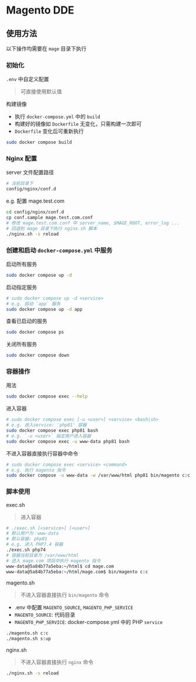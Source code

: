# Magento DDE

## 使用方法

以下操作均需要在 `mage` 目录下执行

### 初始化  

`.env` 中自定义配置  
> 可直接使用默认值

构建镜像  
- 执行 `docker-compose.yml` 中的 `build`
- 构建好的镜像如 `Dockerfile` 无变化，只需构建一次即可
- `Dockerfile` 变化后可重新执行

```bash
sudo docker compose build
```

### Nginx 配置

server 文件配置路径  

```bash
# 当前目录下
config/nginx/conf.d
```

e.g. 配置 mage.test.com

```bash
cd config/nginx/conf.d
cp conf.sample mage.test.com.conf
# 修改 mage.test.com.conf 中 server_name, $MAGE_ROOT, error_log ...
# 回退到 mage 目录下执行 nginx.sh 脚本
./nginx.sh -s reload
```

### 创建和启动 `docker-compose.yml` 中服务

启动所有服务

```bash
sudo docker compose up -d
```

启动指定服务  

```bash
# sudo docker compose up -d <service>
# e.g. 启动 `app` 服务
sudo docker compose up -d app
```

查看已启动的服务

```bash
sudo docker compose ps
```

关闭所有服务  

```bash
sudo docker compose down
```

### 容器操作

用法  

```bash
sudo docker compose exec --help
```

进入容器  

```bash
# sudo docker compose exec [-u <user>] <service> <bash|sh>
# e.g. 进入service: 'php81' 容器
sudo docker compose exec php81 bash
# e.g. `-u <user>` 指定用户进入容器
sudo docker compose exec -u www-data php81 bash
```

不进入容器直接执行容器中命令

```bash
# sudo docker compose exec <service> <command>
# e.g. 执行 magento 指令
sudo docker compose -u www-data -w /var/www/html php81 bin/magento c:c
```

### 脚本使用

exec.sh  
> 进入容器  

```bash
# ./exec.sh [<service>] [<user>]
# 默认用户为：www-data
# 默认容器: php81
# e.g. 进入 PHP7.4 容器
./exec.sh php74
# 容器当前目录为 /var/www/html
# 进入 mage.com 项目中执行 magento 指令
www-data@5a84b77a5eba:~/html$ cd mage.com
www-data@5a84b77a5eba:~/html/mage.com$ bin/magento c:c
```

magento.sh  
> 不进入容器直接执行 `bin/magento` 命令  

- .env 中配置 `MAGENTO_SOURCE`, `MAGENTO_PHP_SERVICE`
- `MAGENTO_SOURCE`: 代码目录
- `MAGENTO_PHP_SERVICE`: docker-compose.yml 中的 PHP `service`

```bash
./magento.sh c:c
./magento.sh s:up
```

nginx.sh
> 不进入容器直接执行 `nginx` 命令  

```bash
./nginx.sh -s reload
```
